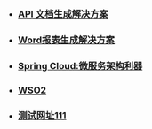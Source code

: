 - ### [API 文档生成解决方案](./api文档生成/README.md)

- ### [Word报表生成解决方案](./word报表生成/README.md)

- ### [Spring Cloud:微服务架构利器](./spring-cloud-sample/README.md)

- ### [WSO2](./WSO2/README.md)

- ### [测试网址111](http://www.baidu.com)
